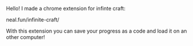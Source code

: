 Hello! I made a chrome extension for infinte craft:

neal.fun/infinite-craft/

With this extension you can save your progress as a code and load it on an other computer!
